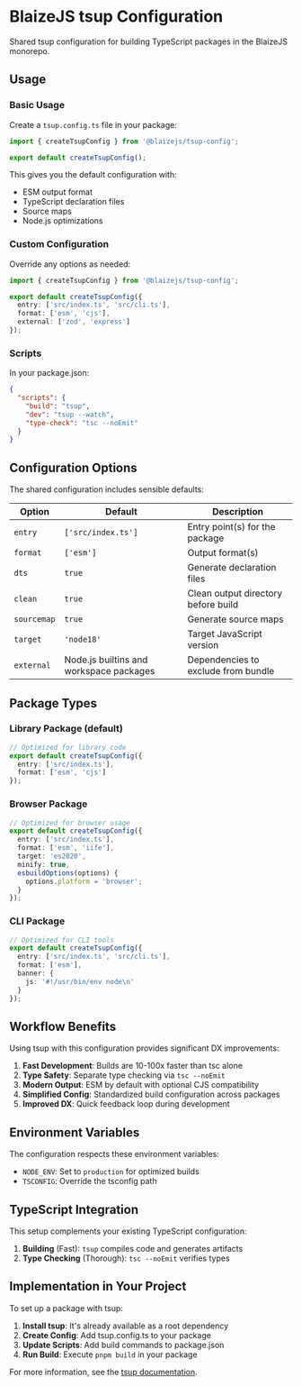 # BlaizeJS tsup Configuration

Shared tsup configuration for building TypeScript packages in the BlaizeJS monorepo.

## Usage

### Basic Usage

Create a `tsup.config.ts` file in your package:

```ts
import { createTsupConfig } from '@blaizejs/tsup-config';

export default createTsupConfig();
```

This gives you the default configuration with:
- ESM output format
- TypeScript declaration files
- Source maps
- Node.js optimizations

### Custom Configuration

Override any options as needed:

```ts
import { createTsupConfig } from '@blaizejs/tsup-config';

export default createTsupConfig({
  entry: ['src/index.ts', 'src/cli.ts'],
  format: ['esm', 'cjs'],
  external: ['zod', 'express']
});
```

### Scripts

In your package.json:

```json
{
  "scripts": {
    "build": "tsup",
    "dev": "tsup --watch",
    "type-check": "tsc --noEmit"
  }
}
```

## Configuration Options

The shared configuration includes sensible defaults:

| Option | Default | Description |
|--------|---------|-------------|
| `entry` | `['src/index.ts']` | Entry point(s) for the package |
| `format` | `['esm']` | Output format(s) |
| `dts` | `true` | Generate declaration files |
| `clean` | `true` | Clean output directory before build |
| `sourcemap` | `true` | Generate source maps |
| `target` | `'node18'` | Target JavaScript version |
| `external` | Node.js builtins and workspace packages | Dependencies to exclude from bundle |

## Package Types

### Library Package (default)

```ts
// Optimized for library code
export default createTsupConfig({
  entry: ['src/index.ts'],
  format: ['esm', 'cjs']
});
```

### Browser Package

```ts
// Optimized for browser usage
export default createTsupConfig({
  entry: ['src/index.ts'],
  format: ['esm', 'iife'], 
  target: 'es2020',
  minify: true,
  esbuildOptions(options) {
    options.platform = 'browser';
  }
});
```

### CLI Package

```ts
// Optimized for CLI tools
export default createTsupConfig({
  entry: ['src/index.ts', 'src/cli.ts'],
  format: ['esm'],
  banner: {
    js: '#!/usr/bin/env node\n'
  }
});
```

## Workflow Benefits

Using tsup with this configuration provides significant DX improvements:

1. **Fast Development**: Builds are 10-100x faster than tsc alone
2. **Type Safety**: Separate type checking via `tsc --noEmit`
3. **Modern Output**: ESM by default with optional CJS compatibility
4. **Simplified Config**: Standardized build configuration across packages
5. **Improved DX**: Quick feedback loop during development

## Environment Variables

The configuration respects these environment variables:

- `NODE_ENV`: Set to `production` for optimized builds
- `TSCONFIG`: Override the tsconfig path

## TypeScript Integration

This setup complements your existing TypeScript configuration:

1. **Building** (Fast): `tsup` compiles code and generates artifacts
2. **Type Checking** (Thorough): `tsc --noEmit` verifies types

## Implementation in Your Project

To set up a package with tsup:

1. **Install tsup**: It's already available as a root dependency
2. **Create Config**: Add tsup.config.ts to your package
3. **Update Scripts**: Add build commands to package.json
4. **Run Build**: Execute `pnpm build` in your package

For more information, see the [tsup documentation](https://tsup.egoist.dev/).